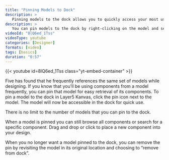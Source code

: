 ```yaml
---
title: "Pinning Models to Dock"
description: >
   Pinning models to the dock allows you to quickly access your most used models. This is a great way to keep your workspace organized and efficient.
description: >
   You can pin models to the dock by right-clicking on the model and selecting "Pin to Dock".
videoId: "8lQ6ed_1Tss"
videoType: youtube 
categories: [Designer]
formats: [video]
tags: [basics]
duration: "0:57"
---
```


{{< youtube id=8lQ6ed_1Tss class="yt-embed-container" >}}

Five has found that he frequently references the same set of models while designing. If you know that you’ll be using components from a model frequently, you can pin that model for easy retrieval of its components.
To pin a model to the dock in Layer5 Kanvas, click the pin icon next to the model. The model will now be accessible in the dock for quick use.

There is no limit to the number of models that you can pin to the dock.

When a model is pinned you can still browse all components or search for a specific component. Drag and drop or click to place a new component into your design.

When you no longer want a model pinned to the dock, you can remove the pin by revisiting the model in its original location and choosing to “remove from dock”.

